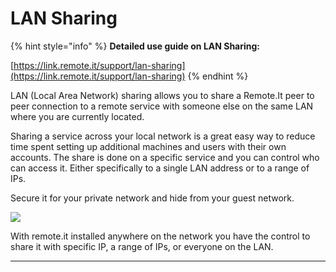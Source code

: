 # LAN Sharing

{% hint style="info" %}
**Detailed use guide on LAN Sharing:**

[https://link.remote.it/support/lan-sharing](https://link.remote.it/support/lan-sharing)
{% endhint %}

LAN (Local Area Network) sharing allows you to share a Remote.It peer to peer connection to a remote service with someone else on the same LAN where you are currently located.

Sharing a service across your local network is a great easy way to reduce time spent setting up additional machines and users with their own accounts. The share is done on a specific service and you can control who can access it. Either specifically to a single LAN address or to a range of IPs.

Secure it for your private network and hide from your guest network.&#x20;



![](https://support.remote.it/hc/article\_attachments/360060235011/lan\_sharing\_1.png)

With remote.it installed anywhere on the network you have the control to share it with specific IP, a range of IPs, or everyone on the LAN.&#x20;

****

